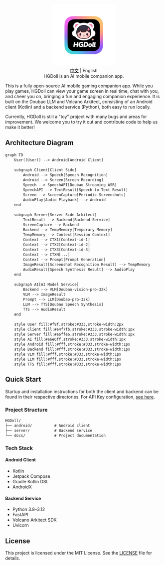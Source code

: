 <p align="center">
  <img src="https://raw.githubusercontent.com/521xueweihan/HGDoll/refs/heads/main/docs/assets/icon.png" width='200'/>
  <br><a href="README.md">中文</a> | English
  <br>HGDoll is an AI mobile companion app.
</p>

This is a fully open-source AI mobile gaming companion app. While you play games, HGDoll can view your game screen in real time, chat with you, and cheer you on, bringing a fun and engaging companion experience. It is built on the Doubao LLM and Volcano Arkitect, consisting of an Android client (Kotlin) and a backend service (Python), both easy to run locally.

Currently, HGDoll is still a "toy" project with many bugs and areas for improvement. We welcome you to try it out and contribute code to help us make it better!

## Architecture Diagram

```mermaid
graph TD
    User((User)) --> Android[Android Client]
    
    subgraph Client[Client Side]
        Android --> Speech[Speech Recognition]
        Android --> Screen[Screen Recording]
        Speech --> SpeechAPI[Doubao Streaming ASR]
        SpeechAPI --> TextResult[Speech-to-Text Result]
        Screen --> ScreenCapture[Periodic Screenshots]
        AudioPlay[Audio Playback] --> Android
    end
    
    subgraph Server[Server Side Arkitect]
        TextResult --> Backend[Backend Service]
        ScreenCapture --> Backend
        Backend --> TempMemory[Temporary Memory]
        TempMemory --> Context[Session Context]
        Context --> CTX1[Context-id-1]
        Context --> CTX2[Context-id-2]
        Context --> CTX3[Context-id-3]
        Context --> CTXN[...]
        Context --> Prompt[Prompt Generation]
        ImageResult[Screenshot Recognition Result] --> TempMemory
        AudioResult[Speech Synthesis Result] --> AudioPlay
    end
    
    subgraph AI[AI Model Service]
        Backend --> VLM[Doubao-vision-pro-32k]
        VLM --> ImageResult
        Prompt --> LLM[Doubao-pro-32k]
        LLM --> TTS[Doubao Speech Synthesis]
        TTS --> AudioResult
    end

    style User fill:#f9f,stroke:#333,stroke-width:2px
    style Client fill:#e4f7fb,stroke:#333,stroke-width:1px
    style Server fill:#e6ffe6,stroke:#333,stroke-width:1px
    style AI fill:#e6e6ff,stroke:#333,stroke-width:1px
    style Android fill:#fff,stroke:#333,stroke-width:1px
    style Backend fill:#fff,stroke:#333,stroke-width:1px
    style VLM fill:#fff,stroke:#333,stroke-width:1px
    style LLM fill:#fff,stroke:#333,stroke-width:1px
    style TTS fill:#fff,stroke:#333,stroke-width:1px
```

## Quick Start

Startup and installation instructions for both the client and backend can be found in their respective directories. For API Key configuration, [see here](docs/key.md).

### Project Structure

```
HGDoll/
├── android/          # Android client
├── server/           # Backend service
└── docs/             # Project documentation
```

### Tech Stack

#### Android Client
- Kotlin
- Jetpack Compose
- Gradle Kotlin DSL
- AndroidX

#### Backend Service
- Python 3.8–3.12
- FastAPI
- Volcano Arkitect SDK
- Uvicorn

## License

This project is licensed under the MIT License. See the [LICENSE](LICENSE) file for details.
